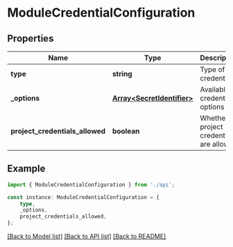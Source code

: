 # ModuleCredentialConfiguration


## Properties

Name | Type | Description | Notes
------------ | ------------- | ------------- | -------------
**type** | **string** | Type of credential | [default to undefined]
**_options** | [**Array&lt;SecretIdentifier&gt;**](SecretIdentifier.md) | Available credential options | [optional] [default to undefined]
**project_credentials_allowed** | **boolean** | Whether project credentials are allowed | [optional] [default to undefined]

## Example

```typescript
import { ModuleCredentialConfiguration } from './api';

const instance: ModuleCredentialConfiguration = {
    type,
    _options,
    project_credentials_allowed,
};
```

[[Back to Model list]](../README.md#documentation-for-models) [[Back to API list]](../README.md#documentation-for-api-endpoints) [[Back to README]](../README.md)
